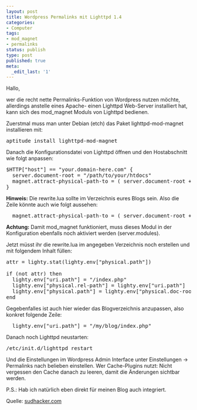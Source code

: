 ```yaml
---
layout: post
title: Wordpress Permalinks mit Lighttpd 1.4
categories:
- Computer
tags:
- mod_magnet
- permalinks
status: publish
type: post
published: true
meta:
  _edit_last: '1'
---
```

Hallo,

wer die recht nette Permalinks-Funktion von Wordpress nutzen möchte, allerdings anstelle eines Apache- einen Lighttpd Web-Server installiert hat, kann sich des mod_magnet Moduls von Lighttpd bedienen.

Zuerstmal muss man unter Debian (etch) das Paket lighttpd-mod-magnet installieren mit:
<pre lang="bash">aptitude install lighttpd-mod-magnet</pre>
Danach die Konfigurationsdatei von Lighttpd öffnen und den Hostabschnitt wie folgt anpassen:
<pre lang="perl">$HTTP["host"] == "your.domain-here.com" {
  server.document-root = "/path/to/your/htdocs"
  magnet.attract-physical-path-to = ( server.document-root + "/rewrite.lua" )
}</pre>
<strong>Hinweis:</strong> Die rewrite.lua sollte im Verzeichnis eures Blogs sein. Also die Zeile könnte auch wie folgt aussehen:
<pre lang="perl">  magnet.attract-physical-path-to = ( server.document-root + "/my/blog/rewrite.lua" )</pre>
<strong>Achtung:</strong> Damit mod_magnet funktioniert, muss dieses Modul in der Konfiguration ebenfalls noch aktiviert werden (server.modules).

Jetzt müsst ihr die rewrite.lua im angegeben Verzeichnis noch erstellen und mit folgendem Inhalt füllen:
<pre lang="perl">attr = lighty.stat(lighty.env["physical.path"])

if (not attr) then
  lighty.env["uri.path"] = "/index.php"
  lighty.env["physical.rel-path"] = lighty.env["uri.path"]
  lighty.env["physical.path"] = lighty.env["physical.doc-root"] .. lighty.env["physical.rel-path"]
end</pre>
Gegebenfalles ist auch hier wieder das Blogverzeichnis anzupassen, also konkret folgende Zeile:
<pre lang="perl">  lighty.env["uri.path"] = "/my/blog/index.php"</pre>
Danach noch Lighttpd neustarten:
<pre lang="bash">/etc/init.d/lighttpd restart</pre>
Und die Einstellungen im Wordpress Admin Interface unter Einstellungen -&gt; Permalinks nach belieben einstellen. Wer Cache-Plugins nutzt: Nicht vergessen den Cache danach zu leeren, damit die Änderungen sichtbar werden.

P.S.: Hab ich natürlich eben direkt für meinen Blog auch integriert.

Quelle: <a href="http://sudhaker.com/web-development/wordpress/wordpress-permalinks-lighttpd.html">sudhacker.com</a>
